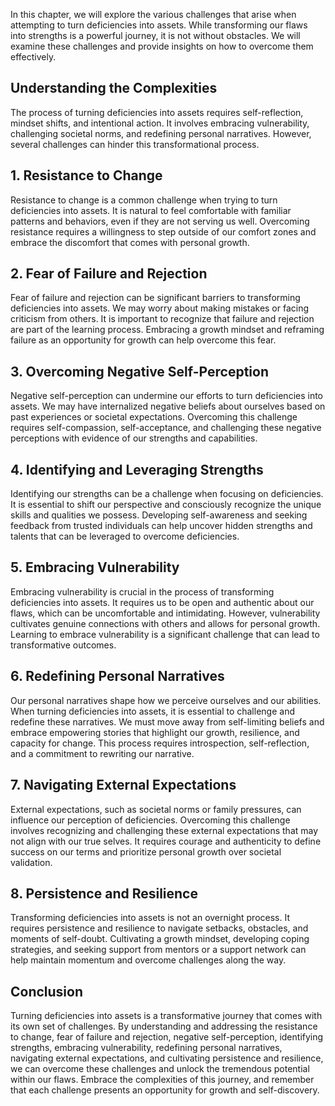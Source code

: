 
In this chapter, we will explore the various challenges that arise when attempting to turn deficiencies into assets. While transforming our flaws into strengths is a powerful journey, it is not without obstacles. We will examine these challenges and provide insights on how to overcome them effectively.

**Understanding the Complexities**
----------------------------------

The process of turning deficiencies into assets requires self-reflection, mindset shifts, and intentional action. It involves embracing vulnerability, challenging societal norms, and redefining personal narratives. However, several challenges can hinder this transformational process.

## 1. Resistance to Change

Resistance to change is a common challenge when trying to turn deficiencies into assets. It is natural to feel comfortable with familiar patterns and behaviors, even if they are not serving us well. Overcoming resistance requires a willingness to step outside of our comfort zones and embrace the discomfort that comes with personal growth.

## 2. Fear of Failure and Rejection

Fear of failure and rejection can be significant barriers to transforming deficiencies into assets. We may worry about making mistakes or facing criticism from others. It is important to recognize that failure and rejection are part of the learning process. Embracing a growth mindset and reframing failure as an opportunity for growth can help overcome this fear.

## 3. Overcoming Negative Self-Perception

Negative self-perception can undermine our efforts to turn deficiencies into assets. We may have internalized negative beliefs about ourselves based on past experiences or societal expectations. Overcoming this challenge requires self-compassion, self-acceptance, and challenging these negative perceptions with evidence of our strengths and capabilities.

## 4. Identifying and Leveraging Strengths

Identifying our strengths can be a challenge when focusing on deficiencies. It is essential to shift our perspective and consciously recognize the unique skills and qualities we possess. Developing self-awareness and seeking feedback from trusted individuals can help uncover hidden strengths and talents that can be leveraged to overcome deficiencies.

## 5. Embracing Vulnerability

Embracing vulnerability is crucial in the process of transforming deficiencies into assets. It requires us to be open and authentic about our flaws, which can be uncomfortable and intimidating. However, vulnerability cultivates genuine connections with others and allows for personal growth. Learning to embrace vulnerability is a significant challenge that can lead to transformative outcomes.

## 6. Redefining Personal Narratives

Our personal narratives shape how we perceive ourselves and our abilities. When turning deficiencies into assets, it is essential to challenge and redefine these narratives. We must move away from self-limiting beliefs and embrace empowering stories that highlight our growth, resilience, and capacity for change. This process requires introspection, self-reflection, and a commitment to rewriting our narrative.

## 7. Navigating External Expectations

External expectations, such as societal norms or family pressures, can influence our perception of deficiencies. Overcoming this challenge involves recognizing and challenging these external expectations that may not align with our true selves. It requires courage and authenticity to define success on our terms and prioritize personal growth over societal validation.

## 8. Persistence and Resilience

Transforming deficiencies into assets is not an overnight process. It requires persistence and resilience to navigate setbacks, obstacles, and moments of self-doubt. Cultivating a growth mindset, developing coping strategies, and seeking support from mentors or a support network can help maintain momentum and overcome challenges along the way.

**Conclusion**
--------------

Turning deficiencies into assets is a transformative journey that comes with its own set of challenges. By understanding and addressing the resistance to change, fear of failure and rejection, negative self-perception, identifying strengths, embracing vulnerability, redefining personal narratives, navigating external expectations, and cultivating persistence and resilience, we can overcome these challenges and unlock the tremendous potential within our flaws. Embrace the complexities of this journey, and remember that each challenge presents an opportunity for growth and self-discovery.

